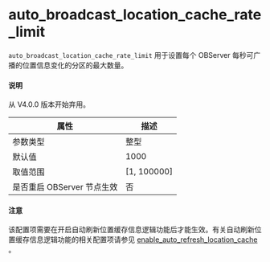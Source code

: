 auto_broadcast_location_cache_rate_limit
=============================================================

`auto_broadcast_location_cache_rate_limit` 用于设置每个 OBServer 每秒可广播的位置信息变化的分区的最大数量。

<main id="notice" type='explain'>
  <h4>说明</h4>
  <p> 从 V4.0.0 版本开始弃用。  </p>
</main>

|      **属性**      |    **描述**     |
|------------------|---------------|
| 参数类型             | 整型            |
| 默认值              | 1000          |
| 取值范围             | \[1, 100000\] |
| 是否重启 OBServer 节点生效 | 否             |

<main id="notice" type='notice'>
  <h4>注意</h4>
  <p> 该配置项需要在开启自动刷新位置缓存信息逻辑功能后才能生效。有关自动刷新位置缓存信息逻辑功能的相关配置项请参见 <a href="../3.cluster-level-configuration-items/66.enable_auto_refresh_location_cache.md">enable_auto_refresh_location_cache</a> 。</p>
</main>
